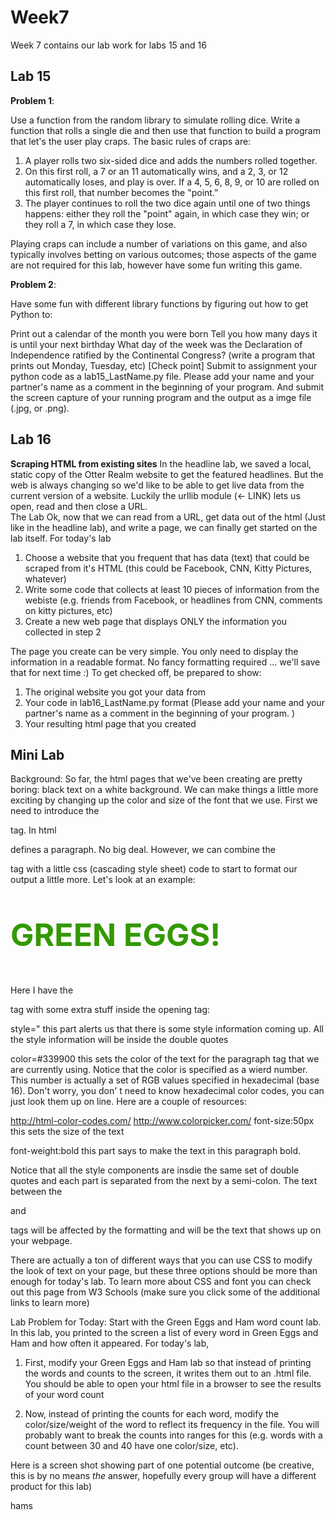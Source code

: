 # Week7
Week 7 contains our lab work for labs 15 and 16

## Lab 15

**Problem 1**:

Use a function from the random library to simulate rolling dice.  Write a function that rolls a single die and then use that function to build a program that let's the user play craps. The basic rules of craps are:

1. A player rolls two six-sided dice and adds the numbers rolled together.
2. On this first roll, a 7 or an 11 automatically wins, and a 2, 3, or 12 automatically loses, and play is over. If a 4, 5, 6, 8, 9, or 10 are rolled on this first roll, that number becomes the "point.”
3. The player continues to roll the two dice again until one of two things happens: either they roll the "point" again, in which case they win; or they roll a 7, in which case they lose.

Playing craps can include a number of variations on this game, and also typically involves betting on various outcomes; those aspects of the game are not required for this lab, however have some fun writing this game.

**Problem 2**:

Have some fun with different library functions by figuring out how to get Python to:

Print out a calendar of the month you were born
Tell you how many days it is until your next birthday
What day of the week was the Declaration of Independence ratified by the Continental Congress? (write a program that prints out Monday, Tuesday, etc)
[Check point] Submit to assignment your python code as a lab15_LastName.py file. Please add your name and your partner's name as a comment in the beginning of your program. And submit the screen capture of your running program and the output as a imge file (.jpg, or .png). 

## Lab 16

**Scraping HTML from existing sites**
In the headline lab, we saved a local, static copy of the Otter Realm website to get the featured headlines. But the web is always changing so we'd like to be able to get live data from the current version of a website.  Luckily the urllib module (<- LINK) lets us open, read and then close a URL.  
The Lab
Ok, now that we can read from a URL, get data out of the html (Just like in the headline lab), and write a page, we can finally get started on the lab itself.  For today's lab
  1. Choose a website that you frequent that has data (text) that could be scraped from it's HTML (this could be Facebook, CNN, Kitty Pictures, whatever)
  2. Write some code that collects at least 10 pieces of information from the webiste (e.g. friends from Facebook, or headlines from CNN, comments on kitty pictures, etc)
  3. Create a new web page that displays ONLY the information you collected in step 2

The page you create can be very simple. You only need to display the information in a readable format.  No fancy formatting required ... we'll save that for next time :)
To get checked off, be prepared to show:
  1. The original website you got your data from
  2. Your code in lab16_LastName.py format (Please add your name and your partner's name as a comment in the beginning of your program. )
  3. Your resulting html page that you created
  
## Mini Lab
Background:
So far, the html pages that we've been creating are pretty boring: black text on a white background.  We can make things a little more exciting by changing up the color and size of the font that we use.  First we need to introduce the <p> tag.  In html <p> defines a paragraph.  No big deal.  However, we can combine the <p> tag with a little css (cascading style sheet) code to start to format our output a little more. Let's look at an example:

<p style="color:#339900; font-size:50px; font-weight:bold">GREEN EGGS!</p>

Here I have the <p> tag with some extra stuff inside the opening tag:

style="    this part alerts us that there is some style information coming up.  All the style information will be inside the double quotes

color=#339900   this sets the color of the text for the paragraph tag that we are currently using. Notice that the color is specified as a wierd number.  This number is actually a set of RGB values specified in hexadecimal (base 16).  Don't worry, you don' t need to know hexadecimal color codes, you can just look them up on line.  Here are a couple of resources:

http://html-color-codes.com/
http://www.colorpicker.com/
font-size:50px     this sets the size of the text

font-weight:bold     this part says to make the text in this paragraph bold.

Notice that all the style components are insdie the same set of double quotes and each part is separated from the next by a semi-colon.  The text between the <p> and </p> tags will be affected by the formatting and will be the text that shows up on your webpage.

There are actually a ton of different ways that you can use CSS to modify the look of text on your page, but these three options should be more than enough for today's lab.  To learn more about CSS and font you can check out this page from W3 Schools (make sure you click some of the additional links to learn more)

Lab Problem for Today:
Start with the Green Eggs and Ham word count lab.  In this lab, you printed to the screen a list of every word in Green Eggs and Ham and how often it appeared. For today's lab, 

  1. First, modify your Green Eggs and Ham lab so that instead of printing the words and counts to the screen, it writes them out to an .html file.  You should be able to open your html file in a browser to see the results of your word count

  2.  Now, instead of printing the counts for each word, modify the color/size/weight of the word to reflect its frequency in the file.  You will probably want to break the counts into ranges for this (e.g. words with a count between 30 and 40 have one color/size, etc).  

Here is a screen shot showing part of one potential outcome (be creative, this is by no means *the* answer, hopefully every group will have a different product for this lab)

hams
